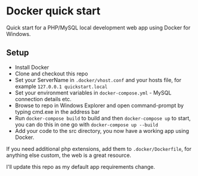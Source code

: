 # Docker quick start

Quick start for a PHP/MySQL local development web app using Docker for Windows.

## Setup

* Install Docker
* Clone and checkout this repo
* Set your ServerName in `.docker/vhost.conf` and your hosts file, for example `127.0.0.1 quickstart.local`
* Set your environment variables in `docker-compose.yml` - MySQL connection details etc. 
* Browse to repo in Windows Explorer and open command-prompt by typing cmd.exe in the address bar
* Run `docker-compose build` to build and then `docker-compose up` to start, you can do this in one go with `docker-compose up --build`
* Add your code to the src directory, you now have a working app using Docker.

If you need additional php extensions, add them to `.docker/Dockerfile`, for anything else custom, the web is a great
resource.

I'll update this repo as my default app requirements change.
